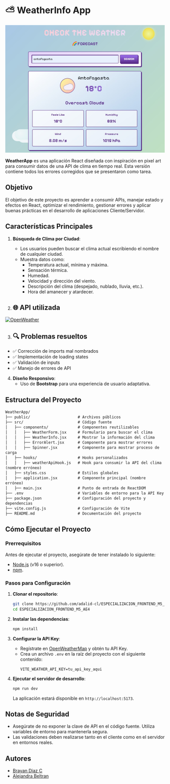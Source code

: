 # ⛅ WeatherInfo App

![Adalid Logo](src/assets/weather.jpeg)

**WeatherApp** es una aplicación React diseñada con inspiración en pixel art para consumir datos de una API de clima en tiempo real. Esta versión contiene todos los errores corregidos que se presentaron como tarea.

## Objetivo

El objetivo de este proyecto es aprender a consumir APIs, manejar estado y efectos en React, optimizar el rendimiento, gestionar errores y aplicar buenas prácticas en el desarrollo de aplicaciones Cliente/Servidor.

## Características Principales

1. **Búsqueda de Clima por Ciudad**:

   - Los usuarios pueden buscar el clima actual escribiendo el nombre de cualquier ciudad.
   - Muestra datos como:
     - Temperatura actual, mínima y máxima.
     - Sensación térmica.
     - Humedad.
     - Velocidad y dirección del viento.
     - Descripción del clima (despejado, nublado, lluvia, etc.).
     - Hora del amanecer y atardecer.

2. ## 🌐 API utilizada
[![OpenWeather](https://img.shields.io/badge/OpenWeather-API-orange)](https://openweathermap.org/api)

3. ## 🔍 Problemas resueltos
- ✅ Corrección de imports mal nombrados
- ✅ Implementación de loading states
- ✅ Validación de inputs
- ✅ Manejo de errores de API

4. **Diseño Responsivo**:
   - Uso de **Bootstrap** para una experiencia de usuario adaptativa.

## Estructura del Proyecto

```plaintext
WeatherApp/
├── public/                     # Archivos públicos
├── src/                        # Código fuente
│   ├── components/             # Componentes reutilizables
│   │   ├── WeatherForm.jsx     # Formulario para buscar el clima
│   │   ├── WeatherInfo.jsx     # Mostrar la información del clima 
│   │   ├── ErrorAlert.jsx      # Componente para mostrar errores
│   │   ├── Spinner.jsx         # Componente para mostrar proceso de carga
│   ├── hooks/                  # Hooks personalizados
│   │   ├── weatherApiHook.js   # Hook para consumir la API del clima (nombre erróneo)
│   ├── styles.css              # Estilos globales
│   ├── application.jsx         # Componente principal (nombre erróneo)
│   ├── main.jsx                # Punto de entrada de ReactDOM
├── .env                        # Variables de entorno para la API Key
├── package.json                # Configuración del proyecto y dependencias
├── vite.config.js              # Configuración de Vite
├── README.md                   # Documentación del proyecto
```
## Cómo Ejecutar el Proyecto

### Prerrequisitos

Antes de ejecutar el proyecto, asegúrate de tener instalado lo siguiente:

- [Node.js](https://nodejs.org/) (v16 o superior).
- [npm](https://www.npmjs.com/).

### Pasos para Configuración

1. **Clonar el repositorio**:

   ```bash
   git clone https://github.com/adalid-cl/ESPECIALIZACION_FRONTEND_M5_AE4.git
   cd ESPECIALIZACION_FRONTEND_M5_AE4
   ```

2. **Instalar las dependencias**:

   ```bash
   npm install
   ```

3. **Configurar la API Key**:

   - Regístrate en [OpenWeatherMap](https://openweathermap.org/) y obtén tu API Key.
   - Crea un archivo `.env` en la raíz del proyecto con el siguiente contenido:
     ```plaintext
     VITE_WEATHER_API_KEY=tu_api_key_aqui
     ```

4. **Ejecutar el servidor de desarrollo**:
   ```bash
   npm run dev
   ```
   La aplicación estará disponible en `http://localhost:5173`.


## Notas de Seguridad

- Asegúrate de no exponer la clave de API en el código fuente. Utiliza variables de entorno para mantenerla segura.
- Las validaciones deben realizarse tanto en el cliente como en el servidor en entornos reales.

## Autores

- [Brayan Diaz C](https://github.com/brayandiazc)
- [Alejandra Beltran](https://github.com/LeenahJz)

